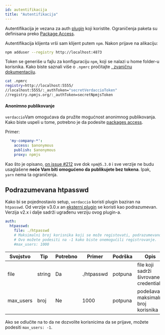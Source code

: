 ```yaml
---
id: autentifikacija
title: "Autentifikacija"
---
```

Autentifikacija je vezana za auth [plugin](plugins.md) koji koristite. Ograničenja paketa su definisana preko [Package Access](packages.md).

Autentifikacija klijenta vrši sam klijent putem `npm`. Nakon prijave na alikaciju:

```bash
npm adduser --registry http://localhost:4873
```

Token se generiše u fajlu za konfiguraciju `npm`, koji se nalazi u home folder-u korisnika. Kako biste saznali više o `.npmrc` pročitajte [, zvaničnu dokumentaciju](https://docs.npmjs.com/files/npmrc).

```bash
cat .npmrc
registry=http://localhost:5555/
//localhost:5555/:_authToken="secretVerdaccioToken"
//registry.npmjs.org/:_authToken=secretNpmjsToken
```

#### Anonimno publikovanje

`verdaccio`Vam omogućava da pružite mogućnost anonimnog publikovanja. Kako biste uspeli u tome, potrebno je da podesite [packages access](packages.md).

Primer:

```yaml
  'my-company-*':
    access: $anonymous
    publish: $anonymous
    proxy: npmjs
```

Kao što je opisano, [on issue #212](https://github.com/verdaccio/verdaccio/issues/212#issuecomment-308578500) sve dok `npm@5.3.0` i sve verzije ne budu usaglašene **neće Vam biti omogućeno da publikujete bez tokena**. Ipak, `yarn` nema ta ograničenja.

## Podrazumevana htpasswd

Kako bi se pojednostavio setup, `verdaccio` koristi plugin baziran na `htpasswd`. Od verzije v3.0.x an [eksterni plugin](https://github.com/verdaccio/verdaccio-htpasswd) se koristi kao podrazumevan. Verzija v2.x i dalje sadrži ugrađenu verziju ovog plugin-a.

```yaml
auth:
  htpasswd:
    file: ./htpasswd
    # Maksimalni broj korisnika koji se može registovati, podrazumevano je beskonačno, "+inf".
    # Ovo možete podesiti na -1 kako biste onemogućili registrovanje.
    #max_users: 1000
```

| Svojstvo  | Tip    | Potrebno | Primer     | Podrška | Opis                                   |
| --------- | ------ | -------- | ---------- | ------- | -------------------------------------- |
| file      | string | Da       | ./htpasswd | potpuna | file koji sadrži šivrovane credentials |
| max_users | broj   | Ne       | 1000       | potpuna | podešava maksimalni broj korisnika     |

Ako se odlučite na to da ne dozvolite korisnicima da se prijave, možete podesiti `max_users: -1`.